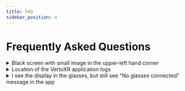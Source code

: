 ```yaml
---
title: FAQ
sidebar_position: 4
---
```


# Frequently Asked Questions

<details>
<summary>Black screen with small image in the upper-left hand corner</summary>

If you see a blank screen with a small image in the upper-left hand corner, this means that the AR Space is working, but there might be an issue with the capture/render process leaving the screen to remain blank. try to change the Capture Resolution from VertoXR app ( expand the tile from Custom display setup )

Or make sure displays are not floating around out of your view, try recenter by pressing `R` in arSpace, or move around your head

</details>

<details>
<summary>Location of the VertoXR application logs</summary>

The easy way to find the application logs is to use the COG button from the application window to reveal the BUG button. This button will open the directory location of the logs in the respective operating system.

In case you are not able to access it, here are the file paths using the built-in environmental variables of the respective operating system.

**For Windows:**

```
%homedrive%%homepath%\AppData\Local\verto_xr\logs
```

**For Mac OS:**

```
/Users/${USER}/Library/Application Support/verto_xr/logs
```

</details>

<details>
<summary>I see the display in the glasses, but still see "No glasses connected" message in the app</summary>

This symptom is typically seen with computers that do not have built-in support for ALT-DP output for USB-C. Commonly used with a DP-to-USB-C adapter or an HDMI-to-USB-C adapter to provide ALT-DP when the source computer does not support it natively. Most likely, the issue is either with the configuration or the adapter itself, where the USB data from the slow lanes is not being transmitted between the computer and the glasses.

### Why this happens

AR glasses are not presented as a single monolithic device. It is presented to the computer as a display and separate discrete USB peripherals. These individual USB peripherals support features such as USB Audio Class for speakers and USB IMU for glasses orientation.

Since the glasses are an ALT-DP display, the lanes meant for high-speed USB data are switched off the USB bus. This allows a foreign data signal to be transported over these lanes. This is how the Alternate Mode for USB-C works. In this case, the lanes are connected to the graphics processor to transport DisplayPort data to the glasses. This is why you can see a display through your glasses.

The reason why VertoXR doesn't acknowledge your glasses is probably due to the low-speed USB lanes not getting a connection between the computer and the glasses. On most ALT-DP adapters, the port or plug that supports USB power also channels low-speed USB data for the various USB components of the glasses, ensuring full functionality.

### Common causes and workarounds

**Symptom:** The cable or port connected for power/data isn't working.

- **Workaround:** Try a different USB port on your computer or a different USB cable. Not all USB-C cables are fully functional; some of the cheaper USB-C cables only have enough pins to support power for charging, but not for data transfer.

**Symptom:** You are using a female-to-female USB-C Adapter.

- **Workaround:** Flip the orientation of one of the plugs going into the female coupler. Female adapters are outside of the USB-IF scope for USB-C and violate the specification since female ports are supposed to handle orientation in both ways. Since USB-C cables do not have lane redundancy for the slow lanes, you have to match the orientation of the two cables manually.

**Symptom:** The adapter does not support data.

- **Workaround:** Get a different ALT-DP adapter; it is either malfunctioning or wasn't designed to support USB data.

### Getting help

If you are still having problems, please leave feedback here, and we can help. Also, if you have a known-working or a known-not-working adapter, please post the make, model, and where it was purchased. That way, we can crowdsource adapters used worldwide, since not all adapters are equal or available globally.

</details>
